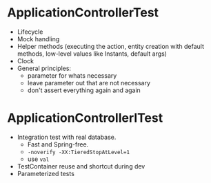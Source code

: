 # ApplicationControllerTest
   
- Lifecycle
- Mock handling
- Helper methods (executing the action, entity creation with default methods, low-level values like Instants, default args)
- Clock
- General principles:
    - parameter for whats necessary
    - leave parameter out that are not necessary
    - don't assert everything again and again

# ApplicationControllerITest

- Integration test with real database. 
    - Fast and Spring-free.
    - `-noverify -XX:TieredStopAtLevel=1`
    - use `val` 
- TestContainer reuse and shortcut during dev
- Parameterized tests
